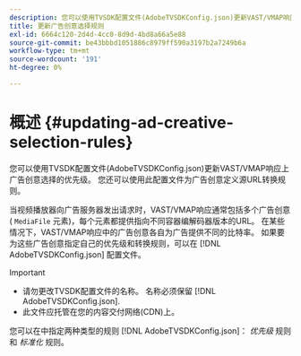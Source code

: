 ```yaml
---
description: 您可以使用TVSDK配置文件(AdobeTVSDKConfig.json)更新VAST/VMAP响应上广告创意选择的优先级。 您还可以使用此配置文件为广告创意定义源URL转换规则。
title: 更新广告创意选择规则
exl-id: 6664c120-2d4d-4cc0-8d9d-4bd8a66a5e88
source-git-commit: be43bbbd1051886c8979ff590a3197b2a7249b6a
workflow-type: tm+mt
source-wordcount: '191'
ht-degree: 0%

---
```


# 概述 {#updating-ad-creative-selection-rules}

您可以使用TVSDK配置文件(AdobeTVSDKConfig.json)更新VAST/VMAP响应上广告创意选择的优先级。 您还可以使用此配置文件为广告创意定义源URL转换规则。

当视频播放器向广告服务器发出请求时，VAST/VMAP响应通常包括多个广告创意( `MediaFile` 元素)，每个元素都提供指向不同容器编解码器版本的URL。 在某些情况下，VAST/VMAP响应中的广告创意各自为广告提供不同的比特率。 如果要为这些广告创意指定自己的优先级和转换规则，可以在 [!DNL AdobeTVSDKConfig.json] 配置文件。

>[!IMPORTANT]
>
>* 请勿更改TVSDK配置文件的名称。 名称必须保留 [!DNL AdobeTVSDKConfig.json].
>* 此文件应托管在您的内容交付网络(CDN)上。
>


您可以在中指定两种类型的规则 [!DNL AdobeTVSDKConfig.json]： *优先级* 规则和 *标准化* 规则。
